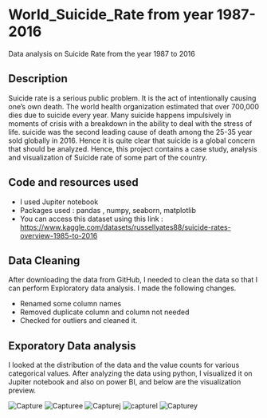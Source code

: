 # World_Suicide_Rate from year 1987-2016
Data analysis on Suicide Rate from the year 1987 to 2016

## Description 
Suicide rate is a serious public problem. It is the act of intentionally causing one’s own death. The world health organization estimated that over 700,000 dies due to suicide every year. Many suicide happens impulsively in moments of crisis with a breakdown in the ability to deal with the stress of life. suicide was the second leading cause of death among the 25-35 year sold globally in 2016. Hence it is quite clear that suicide is a global concern that should be analyzed.
Hence, this project contains a case study, analysis and visualization of Suicide rate of some part of the country. 

## Code and resources used
* I used Jupiter notebook
* Packages used : pandas , numpy, seaborn, matplotlib
* You can access this dataset using this link : https://www.kaggle.com/datasets/russellyates88/suicide-rates-overview-1985-to-2016

## Data Cleaning
After downloading the data from GitHub, I needed to clean the data so that I can perform Exploratory data analysis. I made the following changes. 
*	Renamed some column names 
*	Removed duplicate column and column not needed
* Checked for outliers and cleaned it.

## Exporatory Data analysis
I looked at the distribution of the data and the value counts for various categorical values. After analyzing the data using python, I visualized it on Jupiter notebook and also on power BI, and below are the visualization preview.

![Capture](https://user-images.githubusercontent.com/48946643/177407333-43e367c2-b082-400e-8f68-674d31b27655.PNG)
![Capturee](https://user-images.githubusercontent.com/48946643/177407553-942dcf41-dd0d-453d-a799-bbe8f0e89523.PNG)
![Capturej](https://user-images.githubusercontent.com/48946643/177407638-8e75ce70-fd74-4848-93ca-02642ff3c3a7.PNG)
![capturel](https://user-images.githubusercontent.com/48946643/177407652-39d5513a-5661-4178-a021-0be41f34b98c.PNG)
![Capturey](https://user-images.githubusercontent.com/48946643/177407666-6a8fd7e1-90da-4720-908a-efd3f7bb3d52.PNG)
